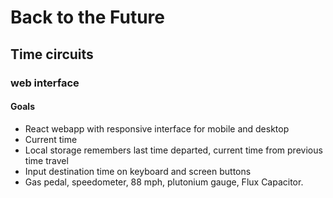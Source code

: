 # Back to the Future
## Time circuits
### web interface

#### Goals
* React webapp with responsive interface for mobile and desktop
* Current time
* Local storage remembers last time departed, current time from previous time travel
* Input destination time on keyboard and screen buttons
* Gas pedal, speedometer, 88 mph, plutonium gauge, Flux Capacitor.
